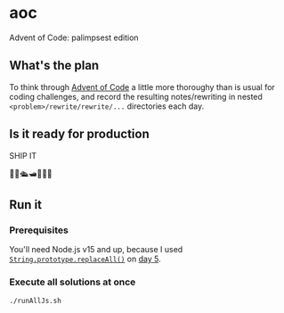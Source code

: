 # aoc

Advent of Code: palimpsest edition

## What's the plan

To think through [Advent of Code](https://adventofcode.com/) a little more thoroughy than is usual
for coding challenges, and record the resulting notes/rewriting in nested
`<problem>/rewrite/rewrite/...` directories each day.

## Is it ready for production

SHIP IT

🛂🚢🛳️🛥️🚣‍♂️⛵

## Run it

### Prerequisites

You'll need Node.js v15 and up, because I used
[`String.prototype.replaceAll()`](https://github.com/nodejs/node/blob/0fd121e00c9d5987c20c27a4ee4295da7735d9de/doc/changelogs/CHANGELOG_V15.md#v8-86---35415)
on [day 5](./js/5).

### Execute all solutions at once

```bash
./runAllJs.sh
```
